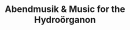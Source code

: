 ---
layout: project
title: "Abendmusik & Music for the Hydroörganon"
permalink: "/projects/2019/cioc/"
projectyear: "2019"
categories: [project,current]
description: >
  Duo concert featuring two up-and-coming Montréal ensembles. One Equall Musick transports us to 17th-century Lübeck, while Earth World presents an immersive concert for an imaginary underwater organ. Presented by the CIOC.</p><p>7 pm : One Equall Musick (Abendmusilk)<br />8 pm : Cocktail<br />9 pm : Collectif Earth World (Musique pour l'hydroörganon)</p><p>Abendmusik ("Evening Music") refers to Sunday evening concerts given in the Marienkirche in Lübeck throughout the seventeenth and eighteenth centuries.  Dietrich Buxtehude, organist at Lübeck from 1668-1707, inherited this tradition from his predecessor Franz Tunder and turned it into a high profile and popular series on the five Sundays before Christmas. Organist Mark McDonald and One Equall Musick will perform choral and instrumental works by Buxtehude in the Abendmusik tradition.
lead: "Œuvres polychorals de A. & G. Gabrieli, Schütz, et Rosenmüller pour voix, cuivres, et orgue avec l'ensemble ¡Sacabuche!"
performances:
  - title: "Abendmusik & Music for the Hydroörganon"
    subtitle: "Duo concert with Collectif Earth World, presented by the CIOC"
    date: "October 5"
    time: "7 pm"
    venue: "Église Saint-Léon de Westmount"
    address: "4311, boul. de Maisonneuve Ouest, Montréal, QC"
    ticketsurl: "http://ciocm.org/events2?language=en_CA&&event_id=186"
    facebookurl:
    posterimage: "2019/cioc.png"
    guests:
---
